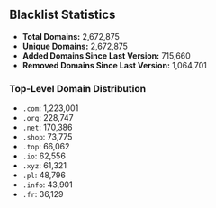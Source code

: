 ## Blacklist Statistics

- **Total Domains:** 2,672,875
- **Unique Domains:** 2,672,875
- **Added Domains Since Last Version:** 715,660
- **Removed Domains Since Last Version:** 1,064,701

### Top-Level Domain Distribution

-  `.com`: 1,223,001
-  `.org`: 228,747
-  `.net`: 170,386
-  `.shop`: 73,775
-  `.top`: 66,062
-  `.io`: 62,556
-  `.xyz`: 61,321
-  `.pl`: 48,796
-  `.info`: 43,901
-  `.fr`: 36,129
